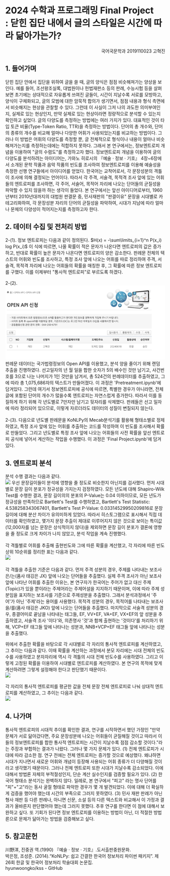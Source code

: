 # 2024 수학과 프로그래밍 Final Project<br>: 닫힌 집단 내에서 글의 스타일은 시간에 따라 닮아가는가?
<div align="right">국어국문학과 2019110023 고혁진</div>

## 1. 들어가며
닫힌 집단 안에서 집단을 위하여 글을 쓸 때, 글의 양식은 점점 비슷해져가는 양상을 보인다. 예를 들어, 조선왕조실록, 대법원이나 헌법재판소 등의 판례, 수능시험 등을 살펴보면 초기에는 상대적으로 자유롭게 쓰여진 글들이, 시간이 지날수록 서로를 모방하고, 양식이 구체화되고, 글의 모범에 대한 암묵적 합의가 생기면서, 점점 내용과 형식 측면에서 비슷해지는 현상을 관찰할 수 있다. 그런데 이 사실이 그저 나의 과도한 의미부여인지, 실제로 있는 현상인지, 만약 실제로 있는 현상이라면 정량적으로 분석할 수 있는지 확인하고 싶었다. 글의 다양도를 측정하는 방법에는 여러 가지가 있다. 대표적인 것이 타입 토큰 비율(Type-Token Ratio, TTR)을 측정하는 방법이다. 단어의 총 개수와, 단어의 종류의 개수를 비교해 얼마나 다양한 어휘가 사용되었는지를 비교하는 방법이다. 그러나 이 방법은 어휘의 다양도를 측정할 뿐, 글 전체적으로 형식이나 내용이 얼마나 비슷해져가는지를 측정하는데에는 적합하지 못하다. 그래서 본 연구에서는, 정보엔트로피 개념을 이용하여 "글의 수렴도"를 측정하고자 했다. 정보엔트로피 개념을 이용하여 글의 다양도를 분석하려는 아이디어는, 가와노 히로시의 『예술 · 정보 · 기호』 4장~6장에서 소개된 문학 작품과 음악 작품의 빈도를 조사하여 정보엔트로피를 이용해 예술성을 측정한 선행 연구들에서 아이디어를 얻었다. 한국어는 교착어로서, 각 문장성분의 격틀이 조사에 의해 결정되는 언어이다. 따라서 각 주격, 서술격, 목적격 조사 앞에 있는 어휘들의 엔트로피를 조사하면, 각 주어, 서술어, 목적어 자리에 나오는 단어들의 균질성을 파악할 수 있지 않을까 하는 생각이 들었다. 본 연구에서는 앞선 아이디어로부터, 1960년부터 2010년대까지의 대법원 판결문 중, 민사재판의 "판결이유" 문장을 시대별로 카테고리화하여, 각 문장성분 자리의 단어의 균질성을 파악하여, 시대가 지남에 따라 얼마나 문체의 다양성이 적어지는지를 측정하고자 한다.

## 2. 데이터 수집 및 전처리 방법
2-(1). 정보 엔트로피는 다음과 같이 정의된다. $H(x) = -\sum\limits_{i=1}^n P(x_i) log P(x_i)$ 이 식에 따르면, 나올 확률이 적은 문자가 나온다면 엔트로피의 값은 증가하고, 반대로 확률이 높은 문자가 나온다면 엔트로피의 양은 감소한다. 판례문 전체의 텍스트의 어휘와 빈도를 조사하고, 특정 조사 앞에 나오는 어휘를 따로 정리하여 주격, 서술격, 목적격 자리에 나오는 어휘들의 확률을 매칭한 후, 그 확률에 따른 정보 엔트로피를 구했다. 이를 이제부터 "통사적 엔트로피"로 부르도록 하겠다. <br><br>2-(2). <img src="Image\OPEN API.png"><br>판례문 데이터는 국가법령정보의 Open API를 이용했고, 분석 양을 줄이기 위해 랜덤 추출을 진행하였다. 선고일자의 년 월 일을 합한 숫자가 5의 배수인 것만 남기고, 사건번호를 3으로 나눈 나머지가 1인 것만을 남겨서, 총 524건의 판례데이터를 추출하였고, 그에 따라 총 1,075,686자의 텍스트가 만들어졌다. 이 과정은 'Pretreatment.ipynb'에 담겨있다. 그런데 여기서 정보엔트로피에 공식에 따르면, 특별한 경우가 아니라면, 전체 글에 포함된 단어의 개수가 많을수록 엔트로피는 자연스럽게 증가한다. 따라서 이를 동질하게 하기 위해 각 년도별로 7만자만 남기고 뒷자리를 삭제했다. 판례들은 선고 일자에 따라 정리되어 있으므로, 이렇게 자르더라도 데이터의 성질이 변질되지 않는다. <br><br>2-(3). 다음으로 년도별 판례문을 KoNLPy의 Mecab분석기를 활용해 형태소별로 정제하였고, 특정 조사 앞에 있는 어휘를 추출하는 코드를 작성하여 이 빈도를 조사해서 확률로 만들었다. 그리고 년도별로 특정 조사 앞에 나오는 어휘들의 사전 확률을 앞선 엔트로피 공식에 넣어서 계산하는 작업을 수행했다. 이 과정은 'Final Project.ipynb'에 담겨있다.

## 3. 엔트로피 분석
분석 수행 결과는 다음과 같다.<br>
<img src="Image\문장길이분포.png">
우선 문장길이들이 분석에 영향을 줄 정도로 비슷한지 아닌지를 검사했다. 먼저 시대별로 문장 길이 분포가 정규성을 가지는지 검정하였다. 모든 년도에 대해 Shapiro-Wilk Test를 수행한 결과, 문장 길이의의 분포의 P-Value는 0.04 이하이므로, 모든 년도가 정규성을 만족하므로 Bartlett's Test를 수행하였고, Bartlett's Test Statistic: 4.538258343067401, Bartlett's Test P-Value: 0.03314529950209816로 문장 길이에 대해 분산 차이가 유의미하게 있었다. 따라서 히스토그램으로 표시해서 직접 데이터를 확인하였고, 몇가지 문장 추출이 제대로 이루어지지 않은 것으로 보이는 특이값(12,000자를 넘는 문장은 상식적이지 않다)을 제외하면 문장 길이 분포가 결론에 영향을 줄 정도로 크게 차이가 나지 않았고, 분석 작업을 계속 진행했다.<br><br>
각 격틀별로 어휘를 추출해 출현빈도와 그에 따른 확률을 계산했고, 각 자리에 따른 빈도 상위 10순위를 정리한 표는 다음과 같다.<br>
<img src="Image\빈도정보이미지.png"><br><br>
각 격틀을 추출한 기준은 다음과 같다. 먼저 주격 성분의 경우, 주제를 나타내는 보조사 은/는(품사 태깅은 JX) 앞에 나오는 단어들을 추출했다. 실제 주격 조사가 아닌 보조사 앞에 나타난 어휘를 추출한 이유는, 본 연구자가 한국어는 주어가 없고 대신 주제(Topic)가 있을 뿐이라는 주제어라는 주제어설을 지지하기 때문이며, 이에 따라 주제 성분임을 표지하는 보조사를 기준으로 주제성분을 추출했다. 그래서 분석과정에서 '주어'가 아닌 '주제'라는 용어를 사용했다. 목적격 성분의 경우, 목적어를 나타내는 보조사 을/를(품사 태깅은 JKO) 앞에 나오는 단어들을 추출했다. 마지막으로 서술격 성분의 경우, 종결어미로 끝남을 나타내는 태그들, EF, VV+EF, VA+EF, VX+EF의 앞 성분을 추출하였고, 서술격 조사 '이다'와, 의존명사 '것'과 함께 출현하는 '것이다'를 처리하기 위해, VCP+EF 태그들 앞에 나타나는 성분과, NNB+VCP+EF 태그들 앞에 나타나는 성분을 추출했다.

위에서 추출한 확률을 바탕으로 각 시대별로 각 자리의 통사적 엔트로피를 계산하였고, 그 추이는 다음과 같다. 이때 확률을 계산하는 과정에서 분모 자리에는 시대 전체의 빈도수를 사용하였고 분자자리에 역시 각 격틀의 시대 전체 빈도수를 사용하였다. 그리고 이렇게 고정된 확률을 이용하여 시대별로 엔트로피를 계산하였다. 본 연구의 목적에 맞게 계산하려면 그렇게 설정해야 한다고 판단했기 때문이다.<br>
<img src="Image\엔트로피변화추이.png">

각 자리의 통사적 엔트로피를 평균한 값을 전체 문장 전체 엔트로피로 나눠 상대적 엔트로피를 계산하였고, 그 추이는 다음과 같다.<br>
<img src="Image\상대엔트로피변화추이.png">

## 4. 나가며
통사적 엔트로피의 시대적 추이를 확인한 결과, 연구를 시작하면서 했던 가정인 "만약 문체가 서로 닮아갔다면, 주요 문장성분에 나오는 어휘들이 균질해질 것이고 따라서 이들의 정보엔트로피를 합한 통사적 엔트로피는 시간이 지날수록 점점 감소할 것이다."라는 주장과 부합하는 결과가 나왔다. 그러나 몇 가지 문제가 있다. (1) 전체 엔트로피가 시대에 따라 감소한 점. 연구 전에는 전체 엔트로피는 증가할 것으로 예상했다. 왜냐하면 시대가 지나면서 새로운 어휘와 개념이 등장해 사용되는 어휘 종류가 더 다양해질 것이라고 생각했기 때문이다. 그러나 전체 엔트로피 또한 시대가 지날수록 감소되었다. 이에 대해서 방법론 자체의 부적절성인지, 단순 계산 실수인지를 검증할 필요가 있다. (2) 한국어 형태소 분석기는 완벽하지 않다. 일례로, 본 연구에서 "피고" 라는 명사 단어를 "피"+"고"라는 동사 굴절 형태로 파악한 경우가 몇 개 발견되었다. 이에 대해 더 확실하게 검증을 했어야 했는데 시간의 부족으로 그러지 못하였다. (3) 민사 재판 판례가 아닌 형사 재판 등 다른 판례나, 아니면 신문, 소설 등의 다른 텍스트와 비교해서 이 가정과 결과가 올바른지 판단했어야 했는데 그러지 못했다. 추후 연구를 한다면 이 점에 대해서 보완하고 싶다. 또 기회가 된다면 정보 엔트로피를 이용하는 방법이 아닌, 더 적절한 방법론으로 문체가 닮아가는 방법을 검증해보고 싶다.

## 5. 참고문헌
川野洋, 진중권 역.(1990) 『예술 · 정보 · 기호』.도서출판중원문화.<br>
박은정, 조성준. (2014).“KoNLPy: 쉽고 간결한 한국어 정보처리 파이썬 패키지”. 제 26회 한글 및 한국어 정보처리 학술대회 논문집.<br> hyunwoongko/kss - GitHub<br>




